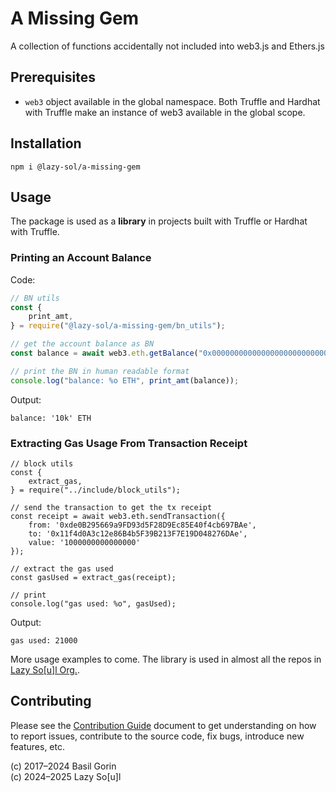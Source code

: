 # A Missing Gem #
A collection of functions accidentally not included into web3.js and Ethers.js

## Prerequisites ##
* `web3` object available in the global namespace.
  Both Truffle and Hardhat with Truffle make an instance of web3 available in the global scope.

## Installation ##
```shell
npm i @lazy-sol/a-missing-gem
```

## Usage ##
The package is used as a __library__ in projects built with Truffle or Hardhat with Truffle.

### Printing an Account Balance ###

Code:
```javascript
// BN utils
const {
	print_amt,
} = require("@lazy-sol/a-missing-gem/bn_utils");

// get the account balance as BN
const balance = await web3.eth.getBalance("0x000000000000000000000000000000000000dEaD");

// print the BN in human readable format
console.log("balance: %o ETH", print_amt(balance));
```

Output:
```text
balance: '10k' ETH
```

### Extracting Gas Usage From Transaction Receipt ###
```
// block utils
const {
	extract_gas,
} = require("../include/block_utils");

// send the transaction to get the tx receipt
const receipt = await web3.eth.sendTransaction({
	from: '0xde0B295669a9FD93d5F28D9Ec85E40f4cb697BAe',
	to: '0x11f4d0A3c12e86B4b5F39B213F7E19D048276DAe',
	value: '1000000000000000'
});

// extract the gas used
const gasUsed = extract_gas(receipt);

// print
console.log("gas used: %o", gasUsed);
```

Output:
```text
gas used: 21000
```

More usage examples to come.
The library is used in almost all the repos in [Lazy So[u]l Org.](https://github.com/lazy-sol/).

## Contributing
Please see the [Contribution Guide](./CONTRIBUTING.md) document to get understanding on how to report issues,
contribute to the source code, fix bugs, introduce new features, etc.

(c) 2017–2024 Basil Gorin  
(c) 2024–2025 Lazy So\[u\]l
